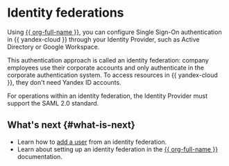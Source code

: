 # Identity federations

Using [{{ org-full-name }}](../../organization/), you can configure Single Sign-On authentication in {{ yandex-cloud }} through your Identity Provider, such as Active Directory or Google Workspace.

This authentication approach is called an identity federation: company employees use their corporate accounts and only authenticate in the corporate authentication system. To access resources in {{ yandex-cloud }}, they don't need Yandex ID accounts.

For operations within an identity federation, the Identity Provider must support the SAML 2.0 standard.

## What's next {#what-is-next}

* Learn how to [add a user](../operations/users/create.md#federated-user) from an identity federation.
* Learn about setting up an identity federation in the [{{ org-full-name }}](../../organization/add-federation.md) documentation.
